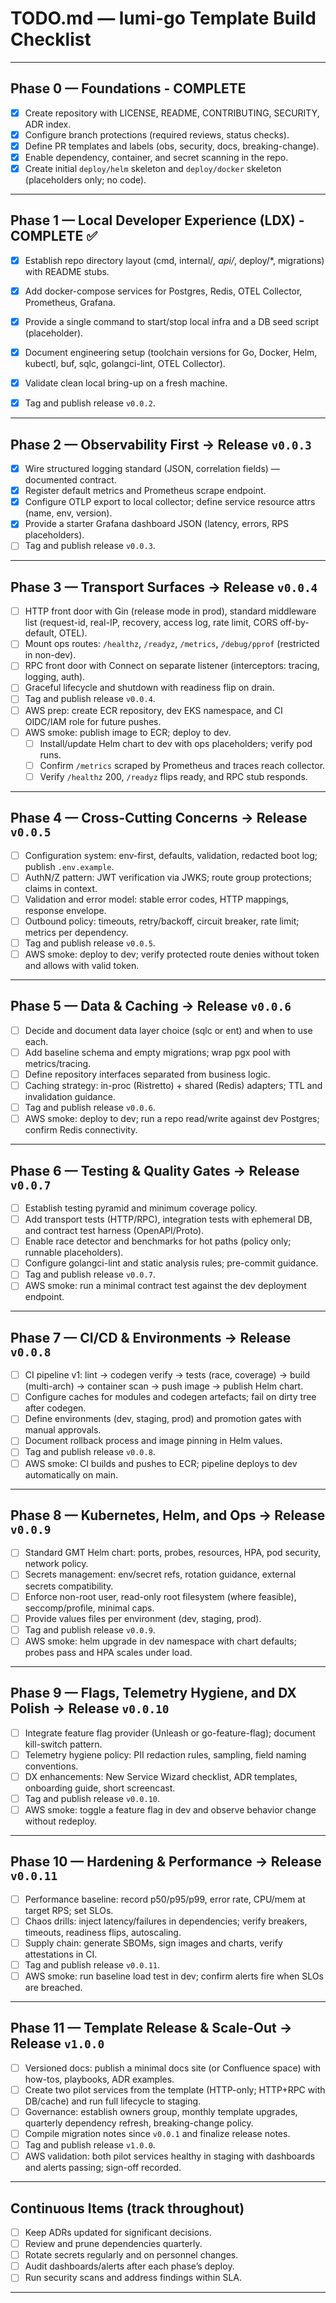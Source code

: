 # TODO.md — lumi-go Template Build Checklist

---

## Phase 0 — Foundations - **COMPLETE**

- [x] Create repository with LICENSE, README, CONTRIBUTING, SECURITY, ADR index.
- [x] Configure branch protections (required reviews, status checks).
- [x] Define PR templates and labels (obs, security, docs, breaking-change).
- [x] Enable dependency, container, and secret scanning in the repo.
- [x] Create initial `deploy/helm` skeleton and `deploy/docker` skeleton (placeholders only; no code).

---

## Phase 1 — Local Developer Experience (LDX) - **COMPLETE** ✅

- [x] Establish repo directory layout (cmd, internal/*, api/*, deploy/\*, migrations) with README stubs.
- [x] Add docker-compose services for Postgres, Redis, OTEL Collector, Prometheus, Grafana.
- [x] Provide a single command to start/stop local infra and a DB seed script (placeholder).
- [x] Document engineering setup (toolchain versions for Go, Docker, Helm, kubectl, buf, sqlc, golangci-lint, OTEL Collector).
- [x] Validate clean local bring-up on a fresh machine.
- [x] Tag and publish release `v0.0.2`.


---

## Phase 2 — Observability First → Release `v0.0.3`

- [x] Wire structured logging standard (JSON, correlation fields) — documented contract.
- [x] Register default metrics and Prometheus scrape endpoint.
- [x] Configure OTLP export to local collector; define service resource attrs (name, env, version).
- [x] Provide a starter Grafana dashboard JSON (latency, errors, RPS placeholders).
- [ ] Tag and publish release `v0.0.3`.

---

## Phase 3 — Transport Surfaces → Release `v0.0.4`

- [ ] HTTP front door with Gin (release mode in prod), standard middleware list (request-id, real-IP, recovery, access log, rate limit, CORS off-by-default, OTEL).
- [ ] Mount ops routes: `/healthz`, `/readyz`, `/metrics`, `/debug/pprof` (restricted in non-dev).
- [ ] RPC front door with Connect on separate listener (interceptors: tracing, logging, auth).
- [ ] Graceful lifecycle and shutdown with readiness flip on drain.
- [ ] Tag and publish release `v0.0.4`.
- [ ] AWS prep: create ECR repository, dev EKS namespace, and CI OIDC/IAM role for future pushes.
- [ ] AWS smoke: publish image to ECR; deploy to dev.
  - [ ] Install/update Helm chart to dev with ops placeholders; verify pod runs.
  - [ ] Confirm `/metrics` scraped by Prometheus and traces reach collector.
  - [ ] Verify `/healthz` 200, `/readyz` flips ready, and RPC stub responds.

---

## Phase 4 — Cross-Cutting Concerns → Release `v0.0.5`

- [ ] Configuration system: env-first, defaults, validation, redacted boot log; publish `.env.example`.
- [ ] AuthN/Z pattern: JWT verification via JWKS; route group protections; claims in context.
- [ ] Validation and error model: stable error codes, HTTP mappings, response envelope.
- [ ] Outbound policy: timeouts, retry/backoff, circuit breaker, rate limit; metrics per dependency.
- [ ] Tag and publish release `v0.0.5`.
- [ ] AWS smoke: deploy to dev; verify protected route denies without token and allows with valid token.

---

## Phase 5 — Data & Caching → Release `v0.0.6`

- [ ] Decide and document data layer choice (sqlc or ent) and when to use each.
- [ ] Add baseline schema and empty migrations; wrap pgx pool with metrics/tracing.
- [ ] Define repository interfaces separated from business logic.
- [ ] Caching strategy: in-proc (Ristretto) + shared (Redis) adapters; TTL and invalidation guidance.
- [ ] Tag and publish release `v0.0.6`.
- [ ] AWS smoke: deploy to dev; run a repo read/write against dev Postgres; confirm Redis connectivity.

---

## Phase 6 — Testing & Quality Gates → Release `v0.0.7`

- [ ] Establish testing pyramid and minimum coverage policy.
- [ ] Add transport tests (HTTP/RPC), integration tests with ephemeral DB, and contract test harness (OpenAPI/Proto).
- [ ] Enable race detector and benchmarks for hot paths (policy only; runnable placeholders).
- [ ] Configure golangci-lint and static analysis rules; pre-commit guidance.
- [ ] Tag and publish release `v0.0.7`.
- [ ] AWS smoke: run a minimal contract test against the dev deployment endpoint.

---

## Phase 7 — CI/CD & Environments → Release `v0.0.8`

- [ ] CI pipeline v1: lint → codegen verify → tests (race, coverage) → build (multi-arch) → container scan → push image → publish Helm chart.
- [ ] Configure caches for modules and codegen artefacts; fail on dirty tree after codegen.
- [ ] Define environments (dev, staging, prod) and promotion gates with manual approvals.
- [ ] Document rollback process and image pinning in Helm values.
- [ ] Tag and publish release `v0.0.8`.
- [ ] AWS smoke: CI builds and pushes to ECR; pipeline deploys to dev automatically on main.

---

## Phase 8 — Kubernetes, Helm, and Ops → Release `v0.0.9`

- [ ] Standard GMT Helm chart: ports, probes, resources, HPA, pod security, network policy.
- [ ] Secrets management: env/secret refs, rotation guidance, external secrets compatibility.
- [ ] Enforce non-root user, read-only root filesystem (where feasible), seccomp/profile, minimal caps.
- [ ] Provide values files per environment (dev, staging, prod).
- [ ] Tag and publish release `v0.0.9`.
- [ ] AWS smoke: helm upgrade in dev namespace with chart defaults; probes pass and HPA scales under load.

---

## Phase 9 — Flags, Telemetry Hygiene, and DX Polish → Release `v0.0.10`

- [ ] Integrate feature flag provider (Unleash or go-feature-flag); document kill-switch pattern.
- [ ] Telemetry hygiene policy: PII redaction rules, sampling, field naming conventions.
- [ ] DX enhancements: New Service Wizard checklist, ADR templates, onboarding guide, short screencast.
- [ ] Tag and publish release `v0.0.10`.
- [ ] AWS smoke: toggle a feature flag in dev and observe behavior change without redeploy.

---

## Phase 10 — Hardening & Performance → Release `v0.0.11`

- [ ] Performance baseline: record p50/p95/p99, error rate, CPU/mem at target RPS; set SLOs.
- [ ] Chaos drills: inject latency/failures in dependencies; verify breakers, timeouts, readiness flips, autoscaling.
- [ ] Supply chain: generate SBOMs, sign images and charts, verify attestations in CI.
- [ ] Tag and publish release `v0.0.11`.
- [ ] AWS smoke: run baseline load test in dev; confirm alerts fire when SLOs are breached.

---

## Phase 11 — Template Release & Scale-Out → Release `v1.0.0`

- [ ] Versioned docs: publish a minimal docs site (or Confluence space) with how-tos, playbooks, ADR examples.
- [ ] Create two pilot services from the template (HTTP-only; HTTP+RPC with DB/cache) and run full lifecycle to staging.
- [ ] Governance: establish owners group, monthly template upgrades, quarterly dependency refresh, breaking-change policy.
- [ ] Compile migration notes since `v0.0.1` and finalize release notes.
- [ ] Tag and publish release `v1.0.0`.
- [ ] AWS validation: both pilot services healthy in staging with dashboards and alerts passing; sign-off recorded.

---

## Continuous Items (track throughout)

- [ ] Keep ADRs updated for significant decisions.
- [ ] Review and prune dependencies quarterly.
- [ ] Rotate secrets regularly and on personnel changes.
- [ ] Audit dashboards/alerts after each phase’s deploy.
- [ ] Run security scans and address findings within SLA.

---
